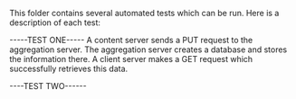 This folder contains several automated tests which can be run. Here is a description of each test:

-----TEST ONE-----
A content server sends a PUT request to the aggregation server.
The aggregation server creates a database and stores the information there.
A client server makes a GET request which successfully retrieves this data.



----TEST TWO------
